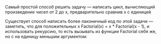 Самый простой способ решить задачу — написать цикл, вычисляющий произведение чисел от 2 до x, предварительно сравнив x с единицей

Существует способ написать более лаконичный код по этой задаче — заметить, что для положительных x Factorial(x) = x * Factorial(x - 1), и использовать рекурсию, то есть вызывать из функции Factorial себя же, но с на единицу меньшим аргументом: